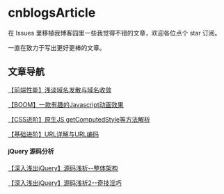 # cnblogsArticle
在 Issues 里移植我博客园里一些我觉得不错的文章，欢迎各位点个 star 订阅。

一直在致力于写出更好更棒的文章。

## 文章导航
[【前端性能】浅谈域名发散与域名收敛](https://github.com/chokcoco/cnblogsArticle/issues/1)

[【BOOM】一款有趣的Javascript动画效果](https://github.com/chokcoco/cnblogsArticle/issues/2)

[【CSS进阶】原生JS getComputedStyle等方法解析](https://github.com/chokcoco/cnblogsArticle/issues/5)

[【基础进阶】URL详解与URL编码](https://github.com/chokcoco/cnblogsArticle/issues/6)

#### jQuery 源码分析
[【深入浅出jQuery】源码浅析--整体架构 ](https://github.com/chokcoco/cnblogsArticle/issues/3)

[【深入浅出jQuery】源码浅析2--奇技淫巧](https://github.com/chokcoco/cnblogsArticle/issues/4)
